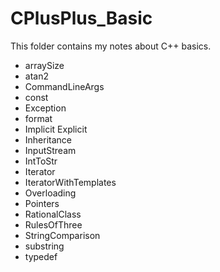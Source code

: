 # CPlusPlus_Basic

This folder contains my notes about C++ basics.

* arraySize
* atan2
* CommandLineArgs
* const
* Exception
* format
* Implicit Explicit
* Inheritance
* InputStream
* IntToStr
* Iterator
* IteratorWithTemplates
* Overloading
* Pointers
* RationalClass
* RulesOfThree
* StringComparison
* substring
* typedef
